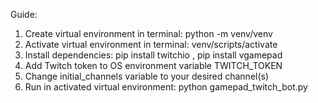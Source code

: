 Guide:

1. Create virtual environment in terminal: python -m venv/venv
2. Activate virtual environment in terminal: venv/scripts/activate
3. Install dependencies: pip install twitchio , pip install vgamepad
4. Add Twitch token to OS environment variable TWITCH_TOKEN
5. Change initial_channels variable to your desired channel(s)
6. Run in activated virtual environment: python gamepad_twitch_bot.py
